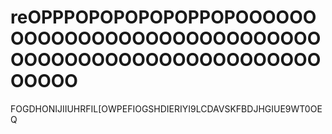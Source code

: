 # reOPPPOPOPOPOPOPPOPOOOOOOOOOOOOOOOOOOOOOOOOOOOOOOOOOOOOOOOOOOOOOOOOOOOOOOOOO
FOGDHONIJIIUHRFIL[OWPEFIOGSHDIERIYI9LCDAVSKFBDJHGIUE9WT0OEQ
